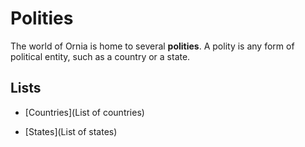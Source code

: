 # Polities

The world of Ornia is home to several **polities**. A polity is any form of political entity, such as a country or a state.

## Lists

- [Countries](List of countries)

- [States](List of states)

  

